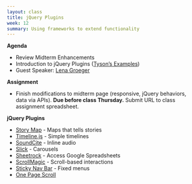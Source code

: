 ```yaml
---
layout: class
title: jQuery Plugins
week: 12
summary: Using frameworks to extend functionality
---
```


**Agenda**

* Review Midterm Enhancements
* Introduction to jQuery Plugins ([Tyson’s Examples](https://github.com/tysone/2014-columbia-projects/tree/gh-pages/Tyson/jquery-plugins))
* Guest Speaker: [Lena Groeger](http://lenagroeger.com/)

**Assignment**

* Finish modifications to midterm page (responsive, jQuery behaviors, data via APIs). **Due before class Thursday.** Submit URL to class assignment spreadsheet.

**jQuery Plugins**

* [Story Map](http://storymap.knightlab.com/) - Maps that tells stories
* [Timeline.js](http://timeline.knightlab.com/) - Simple timelines
* [SoundCite](http://soundcite.knightlab.com/) - Inline audio
* [Slick](http://kenwheeler.github.io/slick/) - Carousels
* [Sheetrock](http://chriszarate.github.io/sheetrock/) - Access Google Spreadsheets
* [ScrollMagic](http://janpaepke.github.io/ScrollMagic/) - Scroll-based interactions
* [Sticky Nav Bar](http://www.jozefbutko.com/stickyNavbar/) - Fixed menus
* [One Page Scroll](https://github.com/peachananr/onepage-scroll)